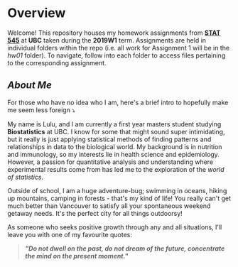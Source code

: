 # Overview

Welcome! This repository houses my homework assignments from **[STAT 545](https://stat545.stat.ubc.ca/)** at **UBC** taken during the **2019W1** term. Assignments are held in individual folders within the repo (i.e. all work for Assignment 1 will be in the *hw01* folder). To navigate, follow into each folder to access files pertaining to the corresponding assignment.



## _About Me_

For those who have no idea who I am, here's a brief intro to hopefully make me seem less foreign :arrow_heading_down:

My name is Lulu, and I am currently a first year masters student studying **Biostatistics** at UBC. I know for some that might sound super intimidating, but it really is just applying statistical methods of finding patterns and relationships in data to the biological world. My background is in nutrition and immunology, so my interests lie in health science and epidemiology. However, a passion for quantitative analysis and understanding where experimental results come from has led me to the exploration of the *world of statistics*. 

Outside of school, I am a huge adventure-bug; swimming in oceans, hiking up mountains, camping in forests - that's my kind of life! You really can't get much better than Vancouver to satisfy all your spontaneous weekend getaway needs. It's the perfect city for all things outdoorsy!

As someone who seeks positive growth through any and all situations, I'll leave you with one of my favourite quotes: 
> **_"Do not dwell on the past, do not dream of the future, concentrate the mind on the present moment."_**
